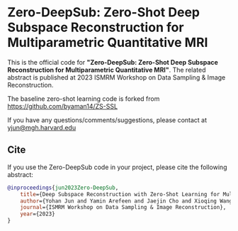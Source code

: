 # Zero-DeepSub: Zero-Shot Deep Subspace Reconstruction for Multiparametric Quantitative MRI

This is the official code for **"Zero-DeepSub: Zero-Shot Deep Subspace Reconstruction for Multiparametric Quantitative MRI"**.
The related abstract is published at 2023 ISMRM Workshop on Data Sampling & Image Reconstruction.

The baseline zero-shot learning code is forked from https://github.com/byaman14/ZS-SSL

If you have any questions/comments/suggestions, please contact at yjun@mgh.harvard.edu

## Cite
If you use the Zero-DeepSub code in your project, please cite the following abstract:

```BibTeX
@inproceedings{jun2023Zero-DeepSub,
    title={Deep Subspace Reconstruction with Zero-Shot Learning for Multiparametric Quantitative {MRI}},
    author={Yohan Jun and Yamin Arefeen and Jaejin Cho and Xioqing Wang and Michael Gee and Borjan Gagoski and and Berkin Bilgic},
    journal={ISMRM Workshop on Data Sampling & Image Reconstruction},
    year={2023}
}
```
